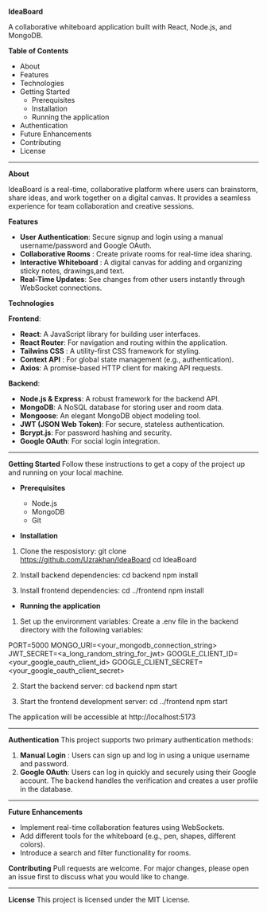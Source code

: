 **IdeaBoard**

A collaborative whiteboard application built with React, Node.js, and MongoDB.

**Table of Contents**

* About
* Features
* Technologies
* Getting Started
  * Prerequisites
  * Installation
  * Running the application
* Authentication
* Future Enhancements
* Contributing
* License

-----

**About**

IdeaBoard is a real-time, collaborative platform where users can brainstorm, share ideas, and work together on a digital canvas. It provides a seamless experience for team collaboration and creative sessions.

**Features**

* **User Authentication**: Secure signup and login using a manual username/password and Google OAuth.
* **Collaborative Rooms** : Create private rooms for real-time idea sharing.
* **Interactive Whiteboard** : A digital canvas for adding and organizing sticky notes, drawings,and  text.
* **Real-Time Updates**: See changes from other users instantly through WebSocket connections.


**Technologies** 

**Frontend**:

* **React**: A JavaScript library for building user interfaces.
* **React Router**: For navigation and routing within the application.
* **Tailwins CSS** : A utility-first CSS framework for styling.
* **Context API** : For global state management (e.g., authentication).
* **Axios**: A promise-based HTTP client for making API requests.

**Backend**:

* **Node.js & Express**: A robust framework for the backend API.
* **MongoDB**: A NoSQL database for storing user and room data.
* **Mongoose**: An elegant MongoDB object modeling tool.
* **JWT (JSON Web Token)**: For secure, stateless authentication.
* **Bcrypt.js**: For password hashing and security.
* **Google OAuth**: For social login integration.

-----

**Getting Started**
Follow these instructions to get a copy of the project up and running on your local machine.

* **Prerequisites**
  * Node.js
  * MongoDB
  * Git

* **Installation**
1. Clone the resposistory:
git clone https://github.com/Uzrakhan/IdeaBoard
cd IdeaBoard

2. Install backend dependencies:
cd backend
npm install

3. Install frontend dependencies:
cd ../frontend
npm install

* **Running the application**
1. Set up the environment variables:
Create a .env file in the backend directory with the following variables:

PORT=5000
MONGO_URI=<your_mongodb_connection_string>
JWT_SECRET=<a_long_random_string_for_jwt>
GOOGLE_CLIENT_ID=<your_google_oauth_client_id>
GOOGLE_CLIENT_SECRET=<your_google_oauth_client_secret>

2. Start the backend server:
cd backend
npm start

3. Start the frontend development server:
cd ../frontend
npm start

The application will be accessible at http://localhost:5173

-----

**Authentication**
This project supports two primary authentication methods:

1. **Manual Login** : Users can sign up and log in using a unique username and password.
2. **Google OAuth**: Users can log in quickly and securely using their Google account. The backend handles the verification and creates a user profile in the database.

-----

**Future Enhancements**
* Implement real-time collaboration features using WebSockets.
* Add different tools for the whiteboard (e.g., pen, shapes, different colors).
* Introduce a search and filter functionality for rooms.


**Contributing**
Pull requests are welcome. For major changes, please open an issue first to discuss what you would like to change.

------

**License**
This project is licensed under the MIT License.